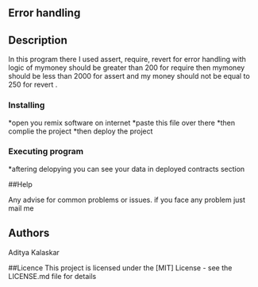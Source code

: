 ## Error handling

## Description
In this program there I used assert, require, revert for error handling with logic of mymoney should be greater than 200 for require then mymoney should be less than 2000 for assert and my money should not be equal to 250 for revert .

### Installing

*open you remix software on internet 
*paste this file over there 
*then complie the project 
*then deploy the project 

### Executing program

*aftering delopying you can see your data in deployed contracts section

##Help

Any advise for common problems or issues.
if you face any problem just mail me

## Authors
Aditya Kalaskar 

##Licence
This project is licensed under the [MIT] License - see the LICENSE.md file for details
